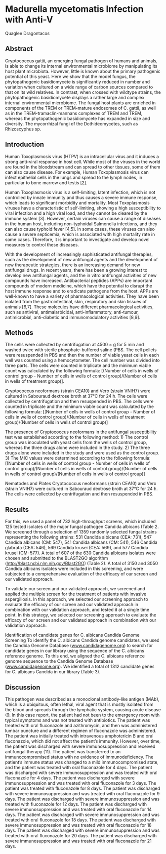 # Madurella mycetomatis Infection with Anti-V
Quaglee Dragontacos


## Abstract
Cryptococcus gattii, an emerging fungal pathogen of humans and animals, is able to change its internal environmental microbiome by manipulating its host plant microbiota. However, little is known about the primary pathogenic potential of this yeast. Here we show that the model fungus, the phytopathogenic basidiomycete is significantly reduced in number and variation when cultured on a wide range of carbon sources compared to that on its wild relatives. In contrast, when crossed with wildtype strains, the phytopathogenic basidiomycete displays a rather large and complex internal environmental microbiome. The fungal host plants are enriched in components of the TREM or TREM-mature endosomes of C. gattii, as well as in the TREM-tramaclin-mannans complexes of TREM and TREM, whereas the phytopathogenic basidiomycete has expanded in size and diversity. The mycorrhizal fungi of the Dothideomycetes, such as Rhizoscyphus sp.


## Introduction
Human Toxoplasmosis virus (HTPV) is an intracellular virus and it induces a strong anti-viral response in host cell. While most of the viruses in the world are found in the bloodstream and can spread to other tissues, some of them can also cause disease. For example, Human Toxoplasmosis virus can infect epithelial cells in the lungs and spread to the lymph nodes, in particular to bone marrow and testis [2].

Human Toxoplasmosis virus is a self-limiting, latent infection, which is not controlled by innate immunity and thus causes a severe immune response, which leads to significant morbidity and mortality. Most Toxoplasmosis viruses have a characteristic of self-limiting, showing a high susceptibility to viral infection and a high viral load, and they cannot be cleared by the immune system [3]. However, certain viruses can cause a range of diseases in the human host, including non-typhoidal Salmonella infections, and they can also cause typhoid fever [4,5]. In some cases, these viruses can also cause a severe septicemia, which is associated with high mortality rate in some cases. Therefore, it is important to investigate and develop novel measures to control these diseases.

With the development of increasingly sophisticated antifungal therapies, such as the development of new antifungal agents and the development of new therapeutic strategies, there is an increasing demand for new antifungal drugs. In recent years, there has been a growing interest to develop new antifungal agents, and the in vitro antifungal activities of new compounds have increased. Antibacterial peptides (APPs) are important compounds of modern medicine, which have the potential to disrupt the host immune response and to eradicate pathogens from the host. APPs are well-known to have a variety of pharmacological activities. They have been isolated from the gastrointestinal, skin, respiratory and skin tissues of animals [6,7]. These molecules have different pharmacological activities, such as antiviral, antimalarbicidal, anti-inflammatory, anti-tumour, antimicrobial, anti-diabetic and immunomodulatory activities [8,9].


## Methods
The cells were collected by centrifugation at 4500 × g for 5 min and washed twice with sterile phosphate-buffered saline (PBS. The cell pellets were resuspended in PBS and then the number of viable yeast cells in each well was counted using a hemocytometer. The cell number was divided into three parts. The cells were counted in triplicate and the minimum viable count was calculated by the following formula: [(Number of cells in wells of control group - Number of cells in wells of control group)/(Number of cells in wells of treatment group)].

Cryptococcus neoformans (strain CEA10) and Vero (strain VNIH7) were cultured in Sabouraud dextrose broth at 37°C for 24 h. The cells were collected by centrifugation and then resuspended in PBS. The cells were counted in triplicate and the minimum viable count was calculated by the following formula: [(Number of cells in wells of control group - Number of cells in wells of control group)/(Number of cells in wells of treatment group)/(Number of cells in wells of control group)]

The presence of Cryptococcus neoformans in the antifungal susceptibility test was established according to the following method: 1) The control group was inoculated with yeast cells from the wells of control group, whereas the three drugs alone were included in the study. 2) The three drugs alone were included in the study and were used as the control group. 3) The MIC values were determined according to the following formula: [(Number of cells in wells of control group - Number of cells in wells of control group)/(Number of cells in wells of control group)/(Number of cells in wells of control group)/(Number of cells in wells of control group)]

Nematodes and Plates
Cryptococcus neoformans (strain CEA10) and Vero (strain VNIH7) were cultured in Sabouraud dextrose broth at 37°C for 24 h. The cells were collected by centrifugation and then resuspended in PBS.


## Results
For this, we used a panel of 732 high-throughput screens, which included 125 tested isolates of the major fungal pathogen Candida albicans (Table 2. We screened through a selection of 1359 randomly selected fungal strains representing the following strains: 531 Candida albicans (CEA: 731), 547 Candida albicans (CM: 547), 541 Candida albicans (CM: 541), 546 Candida glabrata (CEA: 546), 569 Candida krusei (CEA: 569), and 577 Candida krusei (CM: 577). A total of 607 of the 630 Candida albicans isolates were chosen and submitted to the BLAST2GO algorithm (http://blast.ncbi.nlm.nih.gov/Blast2GO) (Table 2). A total of 3150 and 3050 Candida albicans isolates were included in this screening, and were subjected to a comprehensive evaluation of the efficacy of our screen and our validated approach.

To validate our screen and our validated approach, we screened and applied the multiple screen for the treatment of patients with invasive aspergillosis. In this approach, we selected our screening approach to evaluate the efficacy of our screen and our validated approach in combination with our validation approach, and tested it at a single time point. In this strategy, we selected our screening approach to evaluate the efficacy of our screen and our validated approach in combination with our validation approach.

Identification of candidate genes for C. albicans Candida Genome Screening
To identify the C. albicans Candida genome candidates, we used the Candida Genome Database (www.candidagenome.org) to search for candidate genes in our library using the sequence of the C. albicans reference genome. To this end, we aligned the C. albicans reference genome sequence to the Candida Genome Database (www.candidagenome.org). We identified a total of 1312 candidate genes for C. albicans Candida in our library (Table 3).


## Discussion
This pathogen was described as a monoclonal antibody-like antigen (MAb), which is a ubiquitous, often lethal, viral agent that is mostly isolated from the blood and spreads through the lymphatic system, causing acute disease (9. In this case report, the patient had not been to the emergency room with typical symptoms and was not treated with antibiotics. The patient was treated with oral fluconazole and azithromycin, and then was administered lumbar puncture and a different regimen of fluconazole was administered. The patient was initially treated with intravenous amphotericin B and oral fluconazole, which did not affect the patient’s immunity. However, over time, the patient was discharged with severe immunosuppression and received antifungal therapy (11). The patient was transferred to an immunocompromised status with no evidence of immunodeficiency. The patient’s immune status was changed to a mild immunocompromised state, and the patient was treated with oral fluconazole for 4 days. The patient was discharged with severe immunosuppression and was treated with oral fluconazole for 4 days. The patient was discharged with severe immunosuppression and was treated with oral fluconazole for 3 days. The patient was treated with fluconazole for 8 days. The patient was discharged with severe immunosuppression and was treated with oral fluconazole for 9 days. The patient was discharged with severe immunosuppression and was treated with fluconazole for 12 days. The patient was discharged with severe immunosuppression and was treated with oral fluconazole for 14 days. The patient was discharged with severe immunosuppression and was treated with oral fluconazole for 18 days. The patient was discharged with severe immunosuppression and was treated with oral fluconazole for 18 days. The patient was discharged with severe immunosuppression and was treated with oral fluconazole for 20 days. The patient was discharged with severe immunosuppression and was treated with oral fluconazole for 21 days.
